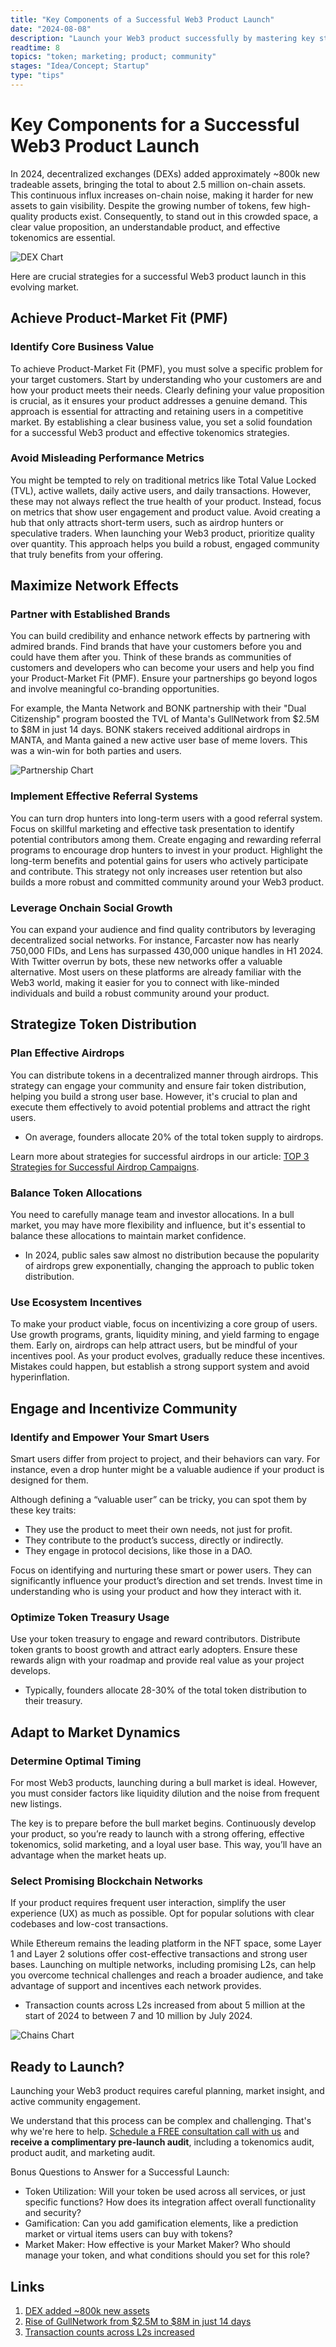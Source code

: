 ```yaml
---
title: "Key Components of a Successful Web3 Product Launch"
date: "2024-08-08"
description: "Launch your Web3 product successfully by mastering key strategies. Learn to achieve product-market fit, leverage network effects, optimize token distribution, and engage your community effectively. Discover essential insights for Web3 founders."
readtime: 8
topics: "token; marketing; product; community"
stages: "Idea/Concept; Startup"
type: "tips"
---
```


# Key Components for a Successful Web3 Product Launch
In 2024, decentralized exchanges (DEXs) added approximately ~800k new tradeable assets, bringing the total to about 2.5 million on-chain assets. 
This continuous influx increases on-chain noise, making it harder for new assets to gain visibility. 
Despite the growing number of tokens, few high-quality products exist. 
Consequently, to stand out in this crowded space, a clear value proposition, an understandable product, and effective tokenomics are essential.

![DEX Chart](https://raw.githubusercontent.com/yozh-io/xpirio-writings/3e931383cfba1e3689c9e4d4f14e074d77430255/images/key_components_of_a_successful_web3_product_launch/dex_have_added_800k.png)

Here are crucial strategies for a successful Web3 product launch in this evolving market.

## Achieve Product-Market Fit (PMF)

### Identify Core Business Value
To achieve Product-Market Fit (PMF), you must solve a specific problem for your target customers. Start by understanding who your customers are and how your product meets their needs. Clearly defining your value proposition is crucial, as it ensures your product addresses a genuine demand. This approach is essential for attracting and retaining users in a competitive market. By establishing a clear business value, you set a solid foundation for a successful Web3 product and effective tokenomics strategies.

### Avoid Misleading Performance Metrics
You might be tempted to rely on traditional metrics like Total Value Locked (TVL), active wallets, daily active users, and daily transactions. However, these may not always reflect the true health of your product. Instead, focus on metrics that show user engagement and product value. Avoid creating a hub that only attracts short-term users, such as airdrop hunters or speculative traders. When launching your Web3 product, prioritize quality over quantity. This approach helps you build a robust, engaged community that truly benefits from your offering.

## Maximize Network Effects

### Partner with Established Brands
You can build credibility and enhance network effects by partnering with admired brands. 
Find brands that have your customers before you and could have them after you. 
Think of these brands as communities of customers and developers who can become your users and help you find your Product-Market Fit (PMF). 
Ensure your partnerships go beyond logos and involve meaningful co-branding opportunities.

For example, the Manta Network and BONK partnership with their "Dual Citizenship" program boosted the TVL of Manta's GullNetwork from $2.5M to $8M in just 14 days. BONK stakers received additional airdrops in MANTA, and Manta gained a new active user base of meme lovers. This was a win-win for both parties and users.

![Partnership Chart](https://raw.githubusercontent.com/yozh-io/xpirio-writings/3e931383cfba1e3689c9e4d4f14e074d77430255/images/key_components_of_a_successful_web3_product_launch/partnership_example.png)

### Implement Effective Referral Systems
You can turn drop hunters into long-term users with a good referral system. 
Focus on skillful marketing and effective task presentation to identify potential contributors among them. 
Create engaging and rewarding referral programs to encourage drop hunters to invest in your product. 
Highlight the long-term benefits and potential gains for users who actively participate and contribute. 
This strategy not only increases user retention but also builds a more robust and committed community around your Web3 product.

### Leverage Onchain Social Growth
You can expand your audience and find quality contributors by leveraging decentralized social networks. 
For instance, Farcaster now has nearly 750,000 FIDs, and Lens has surpassed 430,000 unique handles in H1 2024. 
With Twitter overrun by bots, these new networks offer a valuable alternative. 
Most users on these platforms are already familiar with the Web3 world, making it easier for you to connect with like-minded individuals and build a robust community around your product.

## Strategize Token Distribution

### Plan Effective Airdrops
You can distribute tokens in a decentralized manner through airdrops. 
This strategy can engage your community and ensure fair token distribution, helping you build a strong user base. 
However, it's crucial to plan and execute them effectively to avoid potential problems and attract the right users.

* On average, founders allocate 20% of the total token supply to airdrops. 

Learn more about strategies for successful airdrops in our article: [TOP 3 Strategies for Successful Airdrop Campaigns](https://xpirio.xyz/writings/top_3_strategies_for_successful_airdrop_campaigns).

### Balance Token Allocations
You need to carefully manage team and investor allocations. 
In a bull market, you may have more flexibility and influence, but it's essential to balance these allocations to maintain market confidence. 

* In 2024, public sales saw almost no distribution because the popularity of airdrops grew exponentially, changing the approach to public token distribution.

### Use Ecosystem Incentives
To make your product viable, focus on incentivizing a core group of users. 
Use growth programs, grants, liquidity mining, and yield farming to engage them. 
Early on, airdrops can help attract users, but be mindful of your incentives pool. 
As your product evolves, gradually reduce these incentives.
Mistakes could happen, but establish a strong support system and avoid hyperinflation.

## Engage and Incentivize Community
### Identify and Empower Your Smart Users
Smart users differ from project to project, and their behaviors can vary. 
For instance, even a drop hunter might be a valuable audience if your product is designed for them.

Although defining a “valuable user” can be tricky, you can spot them by these key traits:
* They use the product to meet their own needs, not just for profit.
* They contribute to the product’s success, directly or indirectly.
* They engage in protocol decisions, like those in a DAO.

Focus on identifying and nurturing these smart or power users. 
They can significantly influence your product’s direction and set trends. 
Invest time in understanding who is using your product and how they interact with it.

### Optimize Token Treasury Usage
Use your token treasury to engage and reward contributors. 
Distribute token grants to boost growth and attract early adopters. 
Ensure these rewards align with your roadmap and provide real value as your project develops.

* Typically, founders allocate 28-30% of the total token distribution to their treasury.

## Adapt to Market Dynamics

### Determine Optimal Timing
For most Web3 products, launching during a bull market is ideal. 
However, you must consider factors like liquidity dilution and the noise from frequent new listings.

The key is to prepare before the bull market begins. 
Continuously develop your product, so you’re ready to launch with a strong offering, effective tokenomics, solid marketing, and a loyal user base. 
This way, you’ll have an advantage when the market heats up.

### Select Promising Blockchain Networks
If your product requires frequent user interaction, simplify the user experience (UX) as much as possible. 
Opt for popular solutions with clear codebases and low-cost transactions.

While Ethereum remains the leading platform in the NFT space, some Layer 1 and Layer 2 solutions offer cost-effective transactions and strong user bases. 
Launching on multiple networks, including promising L2s, can help you overcome technical challenges and reach a broader audience, and take advantage of support and incentives each network provides.

* Transaction counts across L2s increased from about 5 million at the start of 2024 to between 7 and 10 million by July 2024.

![Chains Chart](https://raw.githubusercontent.com/yozh-io/xpirio-writings/3e931383cfba1e3689c9e4d4f14e074d77430255/images/key_components_of_a_successful_web3_product_launch/daily_transactions.jpg)

## Ready to Launch?
Launching your Web3 product requires careful planning, market insight, and active community engagement.

We understand that this process can be complex and challenging. 
That's why we're here to help.
[Schedule a FREE consultation call with us](https://calendly.com/artemfrantsiian-xpirio/30min)
and **receive a complimentary pre-launch audit**, including a tokenomics audit, product audit, and marketing audit.

Bonus Questions to Answer for a Successful Launch:

* Token Utilization: Will your token be used across all services, or just specific functions? How does its integration affect overall functionality and security? 
* Gamification: Can you add gamification elements, like a prediction market or virtual items users can buy with tokens? 
* Market Maker: How effective is your Market Maker? Who should manage your token, and what conditions should you set for this role?

## Links
1. [DEX added ~800k new assets](https://tokenterminal.com/terminal/markets/exchange?v=M2Q0OThm)
2. [Rise of GullNetwork from $2.5M to $8M in just 14 days](https://defillama.com/protocol/gullnetwork#information)
3. [Transaction counts across L2s increased](https://app.artemis.xyz/chains)
